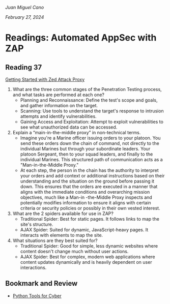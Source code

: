 *Juan Miguel Cano*

*February 27, 2024*

# Readings: Automated AppSec with ZAP

## Reading 37
[Getting Started with Zed Attack Proxy](https://www.zaproxy.org/getting-started/)

1. What are the three common stages of the Penetration Testing process, and what tasks are performed at each one?
    - Planning and Reconnaissance: Define the test's scope and goals, and gather information on the target.
    - Scanning: Use tools to understand the target's response to intrusion attempts and identify vulnerabilities.
    - Gaining Access and Exploitation: Attempt to exploit vulnerabilities to see what unauthorized data can be accessed.
2. Explain a “main-in-the-middle proxy” in non-technical terms.
    - Imagine you're a Marine officer issuing orders to your platoon. You send these orders down the chain of command, not directly to the individual Marines but through your subordinate leaders. Your platoon Sergeant, then to your squad leaders, and finally to the individual Marines. This structured path of communication acts as a "Man-in-the-Middle Proxy."
    - At each step, the person in the chain has the authority to interpret your orders and add context or additional instructions based on their understanding and the situation on the ground before passing it down. This ensures that the orders are executed in a manner that aligns with the immediate conditions and overarching mission objectives, much like a Man-in -the-Middle Proxy inspects and potentially modifies information to ensure it aligns with certain criteria or security policies or possibly in their own vested interest. 
3. What are the 2 spiders available for use in ZAP?
    - Traditional Spider: Best for static pages. It follows links to map the site's structure.
    - AJAX Spider: Suited for dynamic, JavaScript-heavy pages. It interacts with elements to map the site.
4. What situations are they best suited for?
    - Traditional Spider: Good for simple, less dynamic websites where content doesn't change much without user actions.
    - AJAX Spider: Best for complex, modern web applications where content updates dynamically and is heavily dependent on user interactions.

## Bookmark and Review
- [Python Tools for Cyber](https://hackersonlineclub.com/python-tools/)